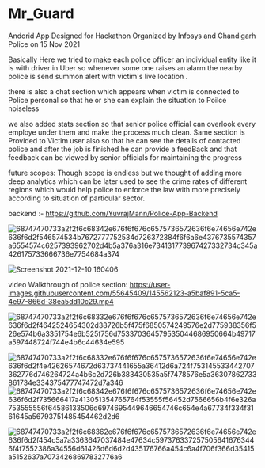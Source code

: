 # Mr_Guard
Andorid App Designed for Hackathon Organized by Infosys and Chandigarh Police on 15 Nov 2021

Basically Here we tried to make each police officer an individual entity like it is with driver in Uber so whenever some one raises an alarm the nearby police is send summon alert with victim's live location .

there is also a chat section which appears when victim is connected to Police personal so that he or she can explain the situation to Poilce noiseless

we also added stats section so that senior police official can overlook every employe under them and make the process much clean. Same section is Provided to Victim user also so that he can see the details of contacted police and after the job is finished he can provide a feedBack and that feedback can be viewed by senior officials for maintaining the progress


future scopes:
Though scope is endless but we thought of adding more deep analytics which can be later used to see the crime rates of different regions which would help police to enforce the law with more precisely according to situation of particular sector.

backend :- https://github.com/YuvrajMann/Police-App-Backend

![68747470733a2f2f6c68342e676f6f676c6575736572636f6e74656e742e636f6d2f546574534b7672777752534d726372384f6f6a6e4376735574357a6554574c6257393962702d4b5a376a316e734131773967427332734c345a426175733666736e7754684a374](https://user-images.githubusercontent.com/55645409/145560038-4f900945-50da-48c4-bb3c-722fda0bf225.png)


![Screenshot 2021-12-10 160406](https://user-images.githubusercontent.com/55645409/145560266-9c9e1d4a-cb6d-41cc-a3da-72e2d980f671.png)

video Walkthrough of police section:
https://user-images.githubusercontent.com/55645409/145562123-a5baf891-5ca5-4e97-866d-38ea5dd10c29.mp4

![68747470733a2f2f6c68332e676f6f676c6575736572636f6e74656e742e636f6d2f4642524654302d38726b5f475f6850574249576e2d775938356f526e574b6a3351754e6b525f756d753370364579535044686950664b49717a597448724f744e4b6c44634e595](https://user-images.githubusercontent.com/55645409/145562226-cd3d4f24-4636-4952-9810-5551cab03c06.jpg)

![68747470733a2f2f6c68332e676f6f676c6575736572636f6e74656e742e636f6d2f4e42626574672d63737441655a36412d6a724f753145533442707362776d746264724a4b6c2d726b383430535a5f7478576e5a36307862733861734e334375477747472d7a346](https://user-images.githubusercontent.com/55645409/145562252-2e8de54c-431d-4994-9a02-26b70ed7f1a1.jpg)
![68747470733a2f2f6c68342e676f6f676c6575736572636f6e74656e742e636f6d2f735666417a413051354765764f53555f56452d7566656b4f6e326a753555556f64586133506d6974695449646654746c654e4a67734f334f3161645a56793751485454462d2d6](https://user-images.githubusercontent.com/55645409/145562291-ebbfe425-c67d-46cf-b88e-35d65c78c839.jpg)


![68747470733a2f2f6c68362e676f6f676c6575736572636f6e74656e742e636f6d2f454c5a7a3363647037484e47634c5973763372575056416763446f4f7552386a34556d61426d6d6d2d435176766a454c6a4f706f366d35415a5152637a70734268697832776a6](https://user-images.githubusercontent.com/55645409/145562308-bf8f192b-9d19-4ab7-8ac8-43e551969959.jpg)



